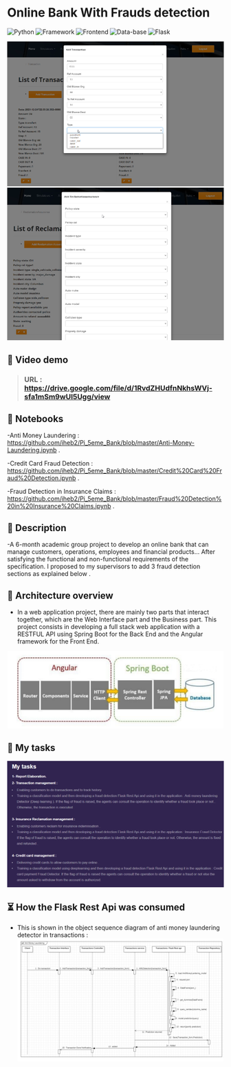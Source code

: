# Online Bank With Frauds detection
![Python](https://img.shields.io/badge/Python-3.8-blueviolet)
![Framework](https://img.shields.io/badge/Spring-Boot-red)
![Frontend](https://img.shields.io/badge/Frontend-Angular/HTML/CSS/JS-green)
![Data-base](https://img.shields.io/badge/MySql-red)
![Flask](https://img.shields.io/badge/Flask/Rest-Api-blueviolet)



![alt text](https://raw.githubusercontent.com/iheb2/Pi_5eme_Bank/master/bn1.png)
![alt text](https://raw.githubusercontent.com/iheb2/Pi_5eme_Bank/master/bn2.png)

## 🎯 Video demo
> ###   URL   : https://drive.google.com/file/d/1RvdZHUdfnNkhsWVj-sfa1mSm9wUI5Ugg/view
## 📝 Notebooks
-Anti Money Laundering : https://github.com/iheb2/Pi_5eme_Bank/blob/master/Anti-Money-Laundering.ipynb .

-Credit Card Fraud Detection : https://github.com/iheb2/Pi_5eme_Bank/blob/master/Credit%20Card%20Fraud%20Detection.ipynb .

-Fraud Detection in Insurance Claims : https://github.com/iheb2/Pi_5eme_Bank/blob/master/Fraud%20Detection%20in%20Insurance%20Claims.ipynb .
## 📝 Description
-A 6-month academic group project to develop an online bank that can manage customers, operations, employees and financial products...
After satisfying the functional and non-functional requirements of the specification. I proposed to my supervisors to add 3 fraud detection sections as explained below .

## 📝 Architecture overview
- In a web application project, there are mainly two parts that interact together, which are the Web Interface part and the Business part. This project consists in developing a full stack web application with a RESTFUL API using Spring Boot for the Back End and the Angular framework for the Front End.

![alt text](https://raw.githubusercontent.com/iheb2/Pi_5eme_Bank/master/archi1.png)

## 📝 My tasks

![alt text](https://github.com/iheb2/Pi_5eme_Bank/blob/master/Screenshot%202022-03-20%20191006.png)



## ⏳ How the Flask Rest Api was consumed
- This is shown in the object sequence diagram of anti money laundering detector in transactions :
![alt text](https://github.com/iheb2/Pi_5eme_Bank/blob/master/seq1.png?raw=true)







